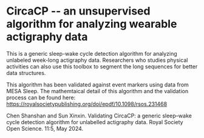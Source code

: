 # CircaCP -- an unsupervised algorithm for analyzing wearable actigraphy data
This is a generic sleep-wake cycle detection algorithm for analyzing unlabeled week-long actigraphy data. Researchers who studies physical activities can also use this toolbox to segment the long sequences for better data structures. 

This algorithm has been validated against event markers using data from MESA Sleep. The mathemtaical detail of this algorithm and the validation process can be found here: 
https://royalsocietypublishing.org/doi/epdf/10.1098/rsos.231468

Chen Shanshan and Sun Xinxin. Validating CircaCP: a generic sleep–wake cycle detection algorithm for unlabelled actigraphy data. Royal Society Open Science. 11:5, May 2024. 
